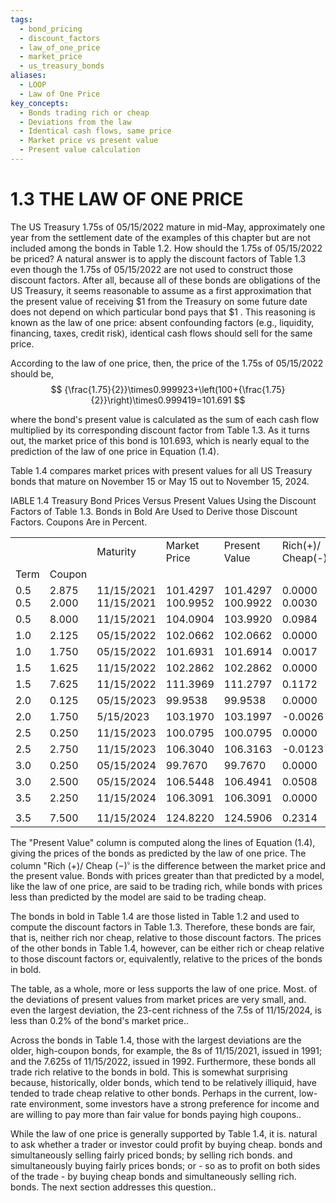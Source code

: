 ```yaml
---
tags:
  - bond_pricing
  - discount_factors
  - law_of_one_price
  - market_price
  - us_treasury_bonds
aliases:
  - LOOP
  - Law of One Price
key_concepts:
  - Bonds trading rich or cheap
  - Deviations from the law
  - Identical cash flows, same price
  - Market price vs present value
  - Present value calculation
---
```


# 1.3 THE LAW OF ONE PRICE  

The US Treasury 1.75s of 05/15/2022 mature in mid-May, approximately one year from the settlement date of the examples of this chapter but are not included among the bonds in Table 1.2. How should the 1.75s of 05/15/2022 be priced? A natural answer is to apply the discount factors of Table 1.3 even though the 1.75s of 05/15/2022 are not used to construct those discount factors. After all, because all of these bonds are obligations of the US Treasury, it seems reasonable to assume as a first approximation that the present value of receiving $\$1$ from the Treasury on some future date does not depend on which particular bond pays that $\$1$ . This reasoning is known as the law of one price: absent confounding factors (e.g., liquidity, financing, taxes, credit risk), identical cash flows should sell for the same price.  

According to the law of one price, then, the price of the 1.75s of 05/15/2022 should be,  
$$
{\frac{1.75}{2}}\times0.999923+\left(100+{\frac{1.75}{2}}\right)\times0.999419=101.691
$$  

where the bond's present value is calculated as the sum of each cash flow multiplied by its corresponding discount factor from Table 1.3. As it turns out, the market price of this bond is 101.693, which is nearly equal to the prediction of the law of one price in Equation (1.4).  

Table 1.4 compares market prices with present values for all US Treasury bonds that mature on November 15 or May 15 out to November 15, 2024.  

IABLE 1.4 Treasury Bond Prices Versus Present Values Using the Discount Factors of Table 1.3. Bonds in Bold Are Used to Derive those Discount Factors. Coupons Are in Percent.   


<html><body><table><tr><td></td><td></td><td>Maturity</td><td>Market Price</td><td>Present Value</td><td>Rich(+)/ Cheap(-)</td><td>Issue Date</td></tr><tr><td>Term</td><td>Coupon</td><td></td><td></td><td></td><td></td><td></td></tr><tr><td>0.5 0.5</td><td>2.875 2.000</td><td>11/15/2021 11/15/2021</td><td>101.4297 100.9952</td><td>101.4297 100.9922</td><td>0.0000 0.0030</td><td>11/15/2018 11/15/2011</td></tr><tr><td>0.5</td><td>8.000</td><td>11/15/2021</td><td>104.0904</td><td>103.9920</td><td>0.0984</td><td>11/15/1991</td></tr><tr><td>1.0</td><td>2.125</td><td>05/15/2022</td><td>102.0662</td><td>102.0662</td><td>0.0000</td><td>05/15/2019</td></tr><tr><td>1.0</td><td>1.750</td><td>05/15/2022</td><td>101.6931</td><td>101.6914</td><td>0.0017</td><td>05/15/2012</td></tr><tr><td>1.5</td><td>1.625</td><td>11/15/2022</td><td>102.2862</td><td>102.2862</td><td>0.0000</td><td>11/15/2012</td></tr><tr><td>1.5</td><td>7.625</td><td>11/15/2022</td><td>111.3969</td><td>111.2797</td><td>0.1172</td><td>11/16/1992</td></tr><tr><td>2.0</td><td>0.125</td><td>05/15/2023</td><td>99.9538</td><td>99.9538</td><td>0.0000</td><td>05/15/2020</td></tr><tr><td>2.0</td><td>1.750</td><td>5/15/2023</td><td>103.1970</td><td>103.1997</td><td>-0.0026</td><td>05/15/2013</td></tr><tr><td>2.5</td><td>0.250</td><td>11/15/2023</td><td>100.0795</td><td>100.0795</td><td>0.0000</td><td>11/16/2020</td></tr><tr><td>2.5</td><td>2.750</td><td>11/15/2023</td><td>106.3040</td><td>106.3163</td><td>-0.0123</td><td>11/15/2013</td></tr><tr><td>3.0</td><td>0.250</td><td>05/15/2024</td><td>99.7670</td><td>99.7670</td><td>0.0000</td><td>05/17/2021</td></tr><tr><td>3.0</td><td>2.500</td><td>05/15/2024</td><td>106.5448</td><td>106.4941</td><td>0.0508</td><td>05/15/2014</td></tr><tr><td>3.5</td><td>2.250</td><td>11/15/2024</td><td>106.3091</td><td>106.3091</td><td>0.0000</td><td>11/17/2014</td></tr><tr><td></td><td></td><td></td><td></td><td></td><td></td><td></td></tr><tr><td>3.5</td><td>7.500</td><td>11/15/2024</td><td>124.8220</td><td>124.5906</td><td>0.2314</td><td>08/15/1994</td></tr></table></body></html>  

The "Present Value" column is computed along the lines of Equation (1.4), giving the prices of the bonds as predicted by the law of one price. The column "Rich $\left(+\right)/$ Cheap $(-)^{\mathfrak{s}}$ is the difference between the market price and the present value. Bonds with prices greater than that predicted by a model, like the law of one price, are said to be trading rich, while bonds with prices less than predicted by the model are said to be trading cheap.  

The bonds in bold in Table 1.4 are those listed in Table 1.2 and used to compute the discount factors in Table 1.3. Therefore, these bonds are fair, that is, neither rich nor cheap, relative to those discount factors. The prices of the other bonds in Table 1.4, however, can be either rich or cheap relative to those discount factors or, equivalently, relative to the prices of the bonds in bold.  

The table, as a whole, more or less supports the law of one price. Most. of the deviations of present values from market prices are very small, and. even the largest deviation, the 23-cent richness of the 7.5s of 11/15/2024, is less than $0.2\%$ of the bond's market price..  

Across the bonds in Table 1.4, those with the largest deviations are the older, high-coupon bonds, for example, the 8s of 11/15/2021, issued in 1991; and the 7.625s of 11/15/2022, issued in 1992. Furthermore, these bonds all trade rich relative to the bonds in bold. This is somewhat surprising because, historically, older bonds, which tend to be relatively illiquid, have tended to trade cheap relative to other bonds. Perhaps in the current, low-rate environment, some investors have a strong preference for income and are willing to pay more than fair value for bonds paying high coupons..  

While the law of one price is generally supported by Table 1.4, it is. natural to ask whether a trader or investor could profit by buying cheap. bonds and simultaneously selling fairly priced bonds; by selling rich bonds. and simultaneously buying fairly prices bonds; or - so as to profit on both sides of the trade - by buying cheap bonds and simultaneously selling rich. bonds. The next section addresses this question..
